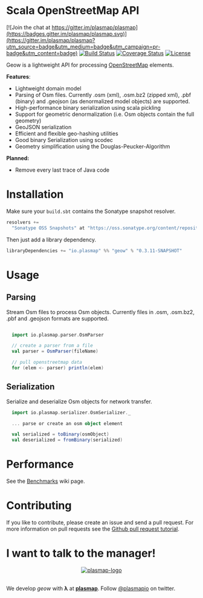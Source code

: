# Scala OpenStreetMap API

[![Join the chat at https://gitter.im/plasmap/plasmap](https://badges.gitter.im/plasmap/plasmap.svg)](https://gitter.im/plasmap/plasmap?utm_source=badge&utm_medium=badge&utm_campaign=pr-badge&utm_content=badge)
[![Build Status](https://travis-ci.org/plasmap/geow.svg?branch=master)](https://travis-ci.org/plasmap/geow)
[![Coverage Status](https://coveralls.io/repos/plasmap/geow/badge.svg)](https://coveralls.io/r/plasmap/geow)
[![License](http://img.shields.io/:license-Apache%202-blue.svg)](http://www.apache.org/licenses/LICENSE-2.0.txt)

Geow is a lightweight API for processing [OpenStreetMap](http://wiki.openstreetmap.org/wiki/Main_Page) elements.

**Features**:
* Lightweight domain model
* Parsing of Osm files. Currently .osm (xml), .osm.bz2 (zipped xml), .pbf (binary) and .geojson (as denormalized model objects) are supported.
* High-performance binary serialization using scala pickling
* Support for geometric denormalization (i.e. Osm objects contain the full geometry)
* GeoJSON serialization
* Efficient and flexible geo-hashing utilities
* Good binary Serialization using scodec
* Geometry simplification using the Douglas-Peucker-Algorithm

**Planned:**
* Remove every last trace of Java code

# Installation
Make sure your `build.sbt` contains the Sonatype snapshot resolver.
```scala
resolvers +=
  "Sonatype OSS Snapshots" at "https://oss.sonatype.org/content/repositories/snapshots"
```
Then just add a library dependency.
```scala
libraryDependencies += "io.plasmap" %% "geow" % "0.3.11-SNAPSHOT"
```

# Usage

## Parsing
Stream Osm files to process Osm objects. Currently files in .osm, .osm.bz2, .pbf and .geojson formats are supported. 
```scala

  import io.plasmap.parser.OsmParser

  // create a parser from a file
  val parser = OsmParser(fileName)

  // pull openstreetmap data
  for (elem <- parser) println(elem)

```

## Serialization
Serialize and deserialize Osm objects for network transfer.
```scala
  import io.plasmap.serializer.OsmSerializer._

  ... parse or create an osm object element

  val serialized = toBinary(osmObject)
  val deserialized = fromBinary(serialized)
```

# Performance

See the [Benchmarks](https://github.com/geow-org/api/wiki/Benchmarks) wiki page.

# Contributing

If you like to contribute, please create an issue and send a pull request. For more information on pull requests see the [Github pull request tutorial](https://help.github.com/articles/using-pull-requests).

# I want to talk to the manager!

<p align="center">
<a href="http://plasmap.io">
  <img src="https://avatars3.githubusercontent.com/u/10074281?v=3&s=100" alt="plasmap-logo">
</a>
<br/><br/>

We develop <em>geow</em> with <b>λ</b> at <a href="http://plasmap.io"><b>plasmap</b></a>.
Follow <a href="https://twitter.com/plasmapio">@plasmapio</a> on twitter.
</p>
